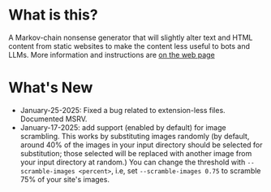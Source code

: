 # What is this?

 A Markov-chain nonsense generator that will slightly alter text and HTML content from
static websites to make the content less useful to bots and LLMs.  More information and instructions
are [on the web page](https://marcusb.org/hacks/quixotic.html)

# What's New
* January-25-2025: Fixed a bug related to extension-less files.  Documented MSRV.
* January-17-2025: add support (enabled by default) for image
  scrambling. This works by substituting images randomly (by default,
  around 40% of the images in your input directory should be selected
  for substitution; those selected will be replaced with another image
  from your input directory at random.) You can change the threshold
  with ```--scramble-images <percent>```, i.e, set ```--scramble-images
  0.75``` to scramble 75% of your site's images.

